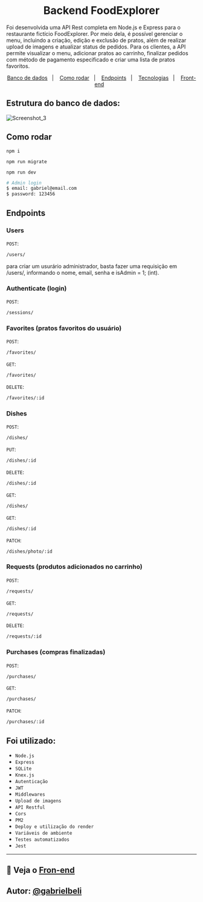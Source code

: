 <h1 align="center">Backend FoodExplorer</h1>

<p >
Foi desenvolvida uma API Rest completa em Node.js e Express para o restaurante fictício FoodExplorer. Por meio dela, é possível gerenciar o menu, incluindo a criação, edição e exclusão de pratos, além de realizar upload de imagens e atualizar status de pedidos. Para os clientes, a API permite visualizar o menu, adicionar pratos ao carrinho, finalizar pedidos com método de pagamento especificado e criar uma lista de pratos favoritos.
</p> 

<p align="center">
  <a href="#estrutura-do-banco-de-dados">Banco de dados</a>&nbsp;&nbsp;&nbsp;|&nbsp;&nbsp;&nbsp;
  <a href="#como-rodar">Como rodar</a>&nbsp;&nbsp;&nbsp;|&nbsp;&nbsp;&nbsp;
  <a href="#endpoints">Endpoints</a>&nbsp;&nbsp;&nbsp;|&nbsp;&nbsp;&nbsp;
  <a href="#foi-utilizado">Tecnologias</a>&nbsp;&nbsp;&nbsp;|&nbsp;&nbsp;&nbsp;
  <a href="https://github.com/eduardonobrega/food-explorer-frontend">Front-end</a>&nbsp;&nbsp;&nbsp;
</p>

## Estrutura do banco de dados:

![Screenshot_3](https://user-images.githubusercontent.com/87456011/231765135-ea6c6ac0-a52e-4b8b-aa6f-1f60dda84e79.png)

## Como rodar

```
npm i
```

```
npm run migrate
```

```
npm run dev
```

```bash
# Admin login
$ email: gabriel@email.com
$ password: 123456
```

## Endpoints

### Users

`POST`:
```bash 
/users/
```
para criar um usurário administrador, basta fazer uma requisição em /users/, informando o nome, email, senha e isAdmin = 1; (int).

### Authenticate (login)

`POST`: 
```bash 
/sessions/
```

### Favorites (pratos favoritos do usuário)

`POST`: 
```bash 
/favorites/
```

`GET`: 
```bash 
/favorites/
```

`DELETE`: 
```bash 
/favorites/:id
```

### Dishes

`POST`: 
```bash 
/dishes/
```

`PUT`: 
```bash 
/dishes/:id
```

`DELETE`: 
```bash 
/dishes/:id
```

`GET`: 
```bash 
/dishes/
```

`GET`: 
```bash 
/dishes/:id
```

`PATCH`: 
```bash 
/dishes/photo/:id
```

### Requests (produtos adicionados no carrinho)

`POST`: 
```bash 
/requests/
```

`GET`: 
```bash 
/requests/
```

`DELETE`: 
```bash 
/requests/:id
```

### Purchases (compras finalizadas)

`POST`: 
```bash 
/purchases/
```

`GET`: 
```bash 
/purchases/
```

`PATCH`: 
```bash 
/purchases/:id
```


## Foi utilizado:
- `Node.js`
- `Express`
- `SQLite`
- `Knex.js`
- `Autenticação`
- `JWT`
- `Middlewares`
- `Upload de imagens`
- `API Restful`
- `Cors`
- `PM2`
- `Deploy e utilização do render`
- `Variáveis de ambiente`
- `Testes automatizados`
- `Jest`

---
## 🎨 Veja o [Fron-end](https://github.com/gabrielbeli/foodexplorer-frontend) 

## Autor: [@gabrielbeli](https://www.linkedin.com/in/gabrielbeli)